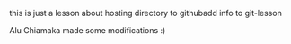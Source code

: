 this is just a lesson about hosting directory to githubadd info to git-lesson

Alu Chiamaka made some modifications :) 
